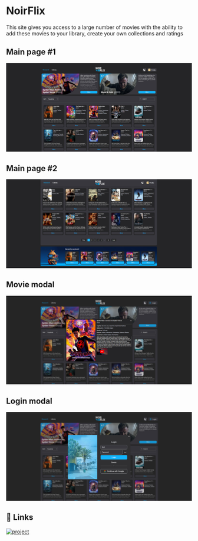 # NoirFlix

This site gives you access to a large number of movies with the ability to add these movies to your library, create your own collections and ratings

## Main page #1

![ElVent0](./assets/1.jpg)

## Main page #2

![ElVent0](./assets/2.jpg)

## Movie modal

![ElVent0](./assets/4.jpg)

## Login modal

![ElVent0](./assets/3.jpg)

## 🔗 Links

[![project](https://img.shields.io/badge/website-000?style=for-the-badge&logo=ko-fi&logoColor=ff9900)](https://noir-flix.netlify.app/)
